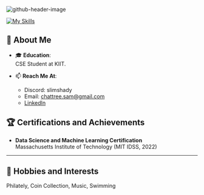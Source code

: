 ![github-header-image](https://github.com/user-attachments/assets/030f8b5d-fa61-4778-89ef-bced556cbcf7)
 
[![My Skills](https://skillicons.dev/icons?i=anaconda,python,linux)](https://skillicons.dev)
## 🌟 About Me  

- 🎓 **Education**:  
  CSE Student at KIIT. 

- 📫 **Reach Me At**:
  - Discord: slimshady
  - Email: [chattree.sam@gmail.com](mailto:chattree.sam@gmail.com)  
  - [LinkedIn](https://www.linkedin.com/in/samarthya04)  

## 🏆 Certifications and Achievements  

- **Data Science and Machine Learning Certification**  
  Massachusetts Institute of Technology (MIT IDSS, 2022)   

---

## 🎵 Hobbies and Interests  

Philately, Coin Collection, Music, Swimming  
